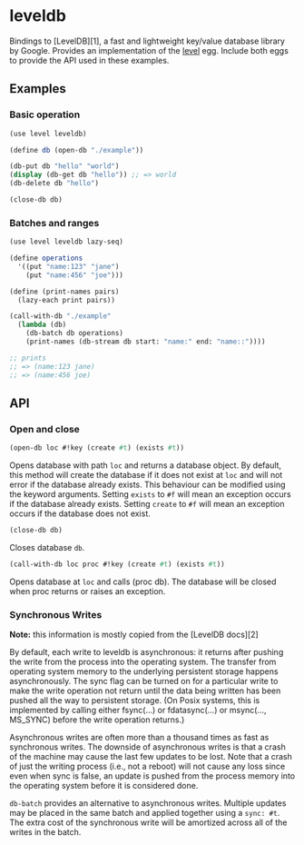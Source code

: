# leveldb

Bindings to [LevelDB][1], a fast and lightweight key/value database library by
Google. Provides an implementation of the
[level](https://github.com/caolan/chicken-level) egg. Include both eggs to
provide the API used in these examples.

## Examples

### Basic operation

```scheme
(use level leveldb)

(define db (open-db "./example"))

(db-put db "hello" "world")
(display (db-get db "hello")) ;; => world
(db-delete db "hello")

(close-db db)
```

### Batches and ranges

```scheme
(use level leveldb lazy-seq)

(define operations
  '((put "name:123" "jane")
    (put "name:456" "joe")))

(define (print-names pairs)
  (lazy-each print pairs))

(call-with-db "./example"
  (lambda (db)
    (db-batch db operations)
    (print-names (db-stream db start: "name:" end: "name::"))))

;; prints
;; => (name:123 jane)
;; => (name:456 joe)
```

## API

### Open and close

```scheme
(open-db loc #!key (create #t) (exists #t))
```

Opens database with path `loc` and returns a database object. By default,
this method will create the database if it does not exist at `loc` and will
not error if the database already exists. This behaviour can be modified
using the keyword arguments. Setting `exists` to `#f` will mean an
exception occurs if the database already exists. Setting `create` to `#f`
will mean an exception occurs if the database does not exist.

```scheme
(close-db db)
```

Closes database `db`.

```scheme
(call-with-db loc proc #!key (create #t) (exists #t))
```

Opens database at `loc` and calls (proc db). The database will be closed when
proc returns or raises an exception.

### Synchronous Writes

**Note:** this information is mostly copied from the [LevelDB docs][2]

By default, each write to leveldb is asynchronous: it returns after pushing
the write from the process into the operating system. The transfer from
operating system memory to the underlying persistent storage happens
asynchronously. The sync flag can be turned on for a particular write to
make the write operation not return until the data being written has been
pushed all the way to persistent storage. (On Posix systems, this is
implemented by calling either fsync(...) or fdatasync(...) or msync(...,
MS\_SYNC) before the write operation returns.)

Asynchronous writes are often more than a thousand times as fast as
synchronous writes. The downside of asynchronous writes is that a
crash of the machine may cause the last few updates to be lost. Note
that a crash of just the writing process (i.e., not a reboot) will
not cause any loss since even when sync is false, an update is pushed
from the process memory into the operating system before it is
considered done.

`db-batch` provides an alternative to asynchronous writes. Multiple
updates may be placed in the same batch and applied together
using a `sync: #t`. The extra cost of the synchronous write will be
amortized across all of the writes in the batch. 
